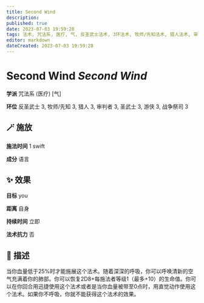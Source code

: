 ```yaml
---
title: Second Wind
description: 
published: true
date: 2023-07-03 19:59:28
tags: 法术, 咒法系, 医疗, 气, 反圣武士法术, 3环法术, 牧师/先知法术, 猎人法术, 审判者法术, 圣武士法术, 游侠法术, 战争祭司法术
editor: markdown
dateCreated: 2023-07-03 19:59:28
---
```


# **Second Wind** *Second Wind*

**学派** 咒法系 (医疗) \[气\] 

**环位** 反圣武士 3, 牧师/先知 3, 猎人 3, 审判者 3, 圣武士 3, 游侠 3, 战争祭司 3

## 🪄 施放

**施法时间** 1 swift

**成分** 语言

## ✨ 效果 

**目标** you 

**距离** 自身  

**持续时间** 立即 

**法术抗力** 否

## 📖 描述

当你血量低于25%时才能施展这个法术。随着深深的呼吸，你可以呼唤清新的空气充满着你的肺部。你可以恢复2D8+每施法者等级1（最多+10）的生命值。你可以在你回合用迅捷使用这个法术或者是当你血量被带至0点时，用直觉动作使用这个法术。如果你不呼吸，你就不能获得这个法术的效果。
    